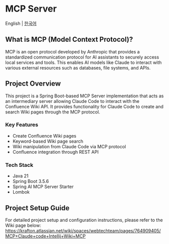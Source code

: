 # MCP Server

English | [한국어](./README.md)

## What is MCP (Model Context Protocol)?

MCP is an open protocol developed by Anthropic that provides a standardized communication protocol for AI assistants to securely access local services and tools. This enables AI models like Claude to interact with various external resources such as databases, file systems, and APIs.

## Project Overview

This project is a Spring Boot-based MCP Server implementation that acts as an intermediary server allowing Claude Code to interact with the Confluence Wiki API. It provides functionality for Claude Code to create and search Wiki pages through the MCP protocol.

### Key Features
- Create Confluence Wiki pages
- Keyword-based Wiki page search
- Wiki manipulation from Claude Code via MCP protocol
- Confluence integration through REST API

### Tech Stack
- Java 21
- Spring Boot 3.5.6
- Spring AI MCP Server Starter
- Lombok

## Project Setup Guide

For detailed project setup and configuration instructions, please refer to the Wiki page below:
https://krafton.atlassian.net/wiki/spaces/webtechteam/pages/764909405/MCP+Claude+code+Intellij+Wiki+MCP